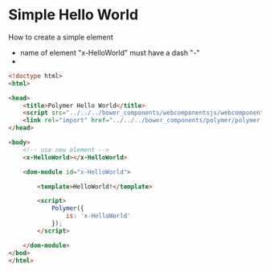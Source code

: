 # Simple Hello World

How to create a simple element
* name of element "x-HelloWorld" must have a dash "-"
* 

```html
<!doctype html>
<html>

<head>
	<title>Polymer Hello World</title>
	<script src="../../../bower_components/webcomponentsjs/webcomponents-lite.js"></script>
    <link rel="import" href="../../../bower_components/polymer/polymer.html">
</head>

<body>
    <!-- use new element -->
	<x-HelloWorld></x-HelloWorld>

	<dom-module id="x-HelloWorld">

		<template>HelloWorld!</template>

		<script>
			Polymer({
				is: 'x-HelloWorld'
			});
		</script>

	</dom-module>
</bod>
</html>
```